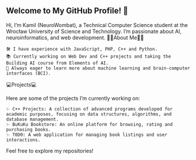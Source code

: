 ## Welcome to My GitHub Profile! 👋

Hi, I’m Kamil (NeuroWombat), a Technical Computer Science student at the Wrocław University of Science and Technology. I’m passionate about AI, neuroinformatics, and web development.
    👨‍🔬About Me👨‍🔬

    🛠️ I have experience with JavaScript, PHP, C++ and Python.
    📚 Currently working on Web Dev and C++ projects and taking the Building AI course from Elements of AI.
    🌱 Always eager to learn more about machine learning and brain-computer interfaces (BCI).

  💻Projects💻

Here are some of the projects I’m currently working on:

    ✨ C++ Projects: A collection of advanced programs developed for academic purposes, focusing on data structures, algorithms, and database management.
    ✨ BuKuKu Bookstore: An online platform for browsing, rating and purchasing books.
    ✨ T0D0: A web application for managing book listings and user interactions.

Feel free to explore my repositories!
